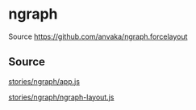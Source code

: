 # ngraph

Source
https://github.com/anvaka/ngraph.forcelayout


## Source
[stories/ngraph/app.js](https://github.com/uber/graph.gl/blob/master/stories/ngraph/app.js)

[stories/ngraph/ngraph-layout.js](https://github.com/uber/graph.gl/blob/master/stories/ngraph/hive-plot-layout.js)
